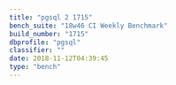 ```yaml
---
title: "pgsql 2 1715"
bench_suite: "18w46 CI Weekly Benchmark"
build_number: "1715"
dbprofile: "pgsql"
classifier: ""
date: 2018-11-12T04:39:45
type: "bench"
---
```

